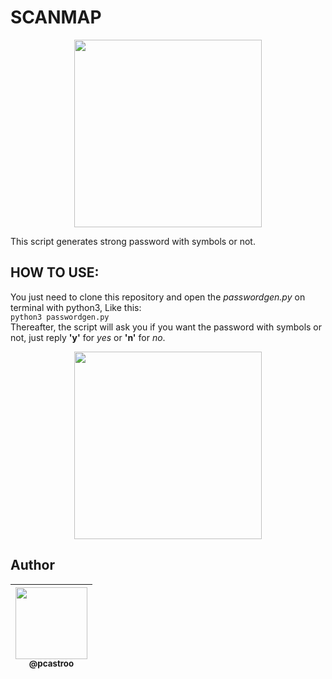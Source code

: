 # SCANMAP
<p align="center"><img src="https://itsecuritycentre.co.uk/images/Password_asterix.jpg" width="300"></p>

This script generates strong password with symbols or not.

## HOW TO USE:
You just need to clone this repository and open the *passwordgen.py* on terminal with python3, Like this:<br>
`python3 passwordgen.py`<br>
Thereafter, the script will ask you if you want the password with symbols or not, just reply **'y'** for *yes* or **'n'** for *no*. 

<p align="center"><img src="https://media4.giphy.com/media/l0G17mcoGBEabVgn6/200.gif" width="300"></p>

## Author
| [<img src="https://avatars0.githubusercontent.com/u/49958939?s=460&u=cedd5cfc16522102c21f43f885090d97c1d053b2&v=4" width=115><br><sub>@pcastroo</sub>](https://github.com/pcastroo) |
| :---: | 